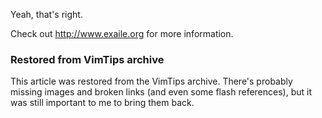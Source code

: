 <!-- :metadata:

title: Exaile 0.3b1 Released!
tags: Exaile, Programming, Linux, Python
publishedAt: 2009-08-15T16:21:16-0700
summary:

Yeah, that's right.

Check out http://www.exaile.org for more information.

-->

Yeah, that's right.

Check out http://www.exaile.org for more information.

<div class="restored-from-archive">
  <h3>Restored from VimTips archive</h3>
  <p>
  This article was restored from the VimTips archive. There's probably
  missing images and broken links (and even some flash references), but it
  was still important to me to bring them back.
  </p>
</div>
